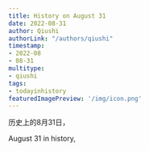 ```yaml
---
title: History on August 31
date: 2022-08-31
author: Qiushi 
authorLink: "/authors/qiushi"
timestamp: 
- 2022-08
- 08-31
multitype: 
- qiushi
tags: 
- todayinhistory
featuredImagePreview: '/img/icon.png'
---
```









历史上的8月31日，

August 31 in history, 

<!--more-->

